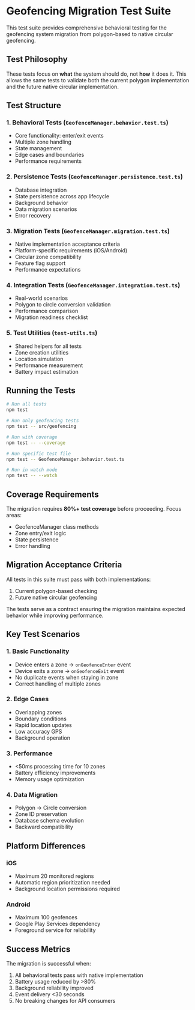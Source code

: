 # Geofencing Migration Test Suite

This test suite provides comprehensive behavioral testing for the geofencing system migration from polygon-based to native circular geofencing.

## Test Philosophy

These tests focus on **what** the system should do, not **how** it does it. This allows the same tests to validate both the current polygon implementation and the future native circular implementation.

## Test Structure

### 1. Behavioral Tests (`GeofenceManager.behavior.test.ts`)
- Core functionality: enter/exit events
- Multiple zone handling
- State management
- Edge cases and boundaries
- Performance requirements

### 2. Persistence Tests (`GeofenceManager.persistence.test.ts`)
- Database integration
- State persistence across app lifecycle
- Background behavior
- Data migration scenarios
- Error recovery

### 3. Migration Tests (`GeofenceManager.migration.test.ts`)
- Native implementation acceptance criteria
- Platform-specific requirements (iOS/Android)
- Circular zone compatibility
- Feature flag support
- Performance expectations

### 4. Integration Tests (`GeofenceManager.integration.test.ts`)
- Real-world scenarios
- Polygon to circle conversion validation
- Performance comparison
- Migration readiness checklist

### 5. Test Utilities (`test-utils.ts`)
- Shared helpers for all tests
- Zone creation utilities
- Location simulation
- Performance measurement
- Battery impact estimation

## Running the Tests

```bash
# Run all tests
npm test

# Run only geofencing tests
npm test -- src/geofencing

# Run with coverage
npm test -- --coverage

# Run specific test file
npm test -- GeofenceManager.behavior.test.ts

# Run in watch mode
npm test -- --watch
```

## Coverage Requirements

The migration requires **80%+ test coverage** before proceeding. Focus areas:
- GeofenceManager class methods
- Zone entry/exit logic
- State persistence
- Error handling

## Migration Acceptance Criteria

All tests in this suite must pass with both implementations:
1. Current polygon-based checking
2. Future native circular geofencing

The tests serve as a contract ensuring the migration maintains expected behavior while improving performance.

## Key Test Scenarios

### 1. Basic Functionality
- Device enters a zone → `onGeofenceEnter` event
- Device exits a zone → `onGeofenceExit` event
- No duplicate events when staying in zone
- Correct handling of multiple zones

### 2. Edge Cases
- Overlapping zones
- Boundary conditions
- Rapid location updates
- Low accuracy GPS
- Background operation

### 3. Performance
- <50ms processing time for 10 zones
- Battery efficiency improvements
- Memory usage optimization

### 4. Data Migration
- Polygon → Circle conversion
- Zone ID preservation
- Database schema evolution
- Backward compatibility

## Platform Differences

### iOS
- Maximum 20 monitored regions
- Automatic region prioritization needed
- Background location permissions required

### Android
- Maximum 100 geofences
- Google Play Services dependency
- Foreground service for reliability

## Success Metrics

The migration is successful when:
1. All behavioral tests pass with native implementation
2. Battery usage reduced by >80%
3. Background reliability improved
4. Event delivery <30 seconds
5. No breaking changes for API consumers